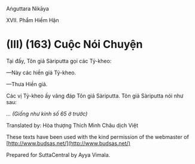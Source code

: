 Aṅguttara Nikāya

XVII. Phẩm Hiềm Hận

# (III) (163) Cuộc Nói Chuyện

Tại đấy, Tôn giả Sàriputta gọi các Tỷ-kheo:

—Này các hiền giả Tỷ-kheo.

—Thưa Hiền giả.

Các vị Tỷ-kheo ấy vâng đáp Tôn giả Sàriputta. Tôn giả Sàriputta nói như sau:

_... (Giống như kinh số 65 ở trước)_

Translated by: Hòa thượng Thích Minh Châu dịch Việt

These texts have been used with the kind permission of the webmaster of [http://www.budsas.net/](http://www.budsas.net/)

Prepared for SuttaCentral by Ayya Vimala.